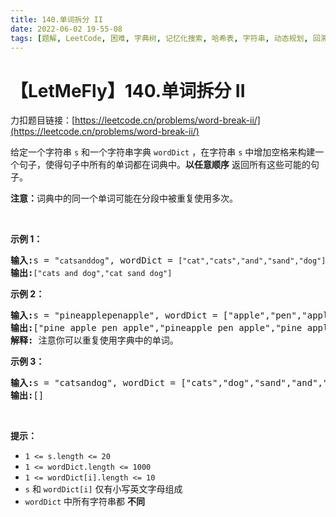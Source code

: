 ```yaml
---
title: 140.单词拆分 II
date: 2022-06-02 19-55-08
tags: [题解, LeetCode, 困难, 字典树, 记忆化搜索, 哈希表, 字符串, 动态规划, 回溯]
---
```


# 【LetMeFly】140.单词拆分 II

力扣题目链接：[https://leetcode.cn/problems/word-break-ii/](https://leetcode.cn/problems/word-break-ii/)

<p>给定一个字符串 <code>s</code> 和一个字符串字典<meta charset="UTF-8" />&nbsp;<code>wordDict</code>&nbsp;，在字符串<meta charset="UTF-8" />&nbsp;<code>s</code>&nbsp;中增加空格来构建一个句子，使得句子中所有的单词都在词典中。<strong>以任意顺序</strong> 返回所有这些可能的句子。</p>

<p><strong>注意：</strong>词典中的同一个单词可能在分段中被重复使用多次。</p>

<p>&nbsp;</p>

<p><strong>示例 1：</strong></p>

<pre>
<strong>输入:</strong>s = "<code>catsanddog</code>", wordDict = <code>["cat","cats","and","sand","dog"]</code>
<strong>输出:</strong><code>["cats and dog","cat sand dog"]</code>
</pre>

<p><strong>示例 2：</strong></p>

<pre>
<strong>输入:</strong>s = "pineapplepenapple", wordDict = ["apple","pen","applepen","pine","pineapple"]
<strong>输出:</strong>["pine apple pen apple","pineapple pen apple","pine applepen apple"]
<strong>解释:</strong> 注意你可以重复使用字典中的单词。
</pre>

<p><strong>示例&nbsp;3：</strong></p>

<pre>
<strong>输入:</strong>s = "catsandog", wordDict = ["cats","dog","sand","and","cat"]
<strong>输出:</strong>[]
</pre>

<p>&nbsp;</p>

<p><strong>提示：</strong></p>

<p><meta charset="UTF-8" /></p>

<ul>
	<li><code>1 &lt;= s.length &lt;= 20</code></li>
	<li><code>1 &lt;= wordDict.length &lt;= 1000</code></li>
	<li><code>1 &lt;= wordDict[i].length &lt;= 10</code></li>
	<li><code>s</code>&nbsp;和&nbsp;<code>wordDict[i]</code>&nbsp;仅有小写英文字母组成</li>
	<li><code>wordDict</code>&nbsp;中所有字符串都 <strong>不同</strong></li>
</ul>


    